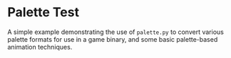# Palette Test

A simple example demonstrating the use of `palette.py` to convert various palette formats for use in a game binary, and some basic palette-based animation techniques.
